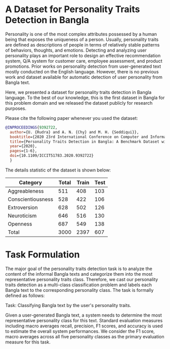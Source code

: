
# A Dataset for Personality Traits Detection in Bangla

Personality is one of the most complex attributes possessed by a human being that exposes the uniqueness of a person. Usually, personality traits are defined as descriptions of people in terms of relatively stable patterns of behaviors, thoughts, and emotions. Detecting and analyzing user personality plays an important role to design an effective recommendation system, Q/A system for customer care, employee assessment, and product promotions. Prior works on personality detection from user-generated text mostly conducted on the English language. However, there is no previous work and dataset available for automatic detection of user personality from Bangla text. 

Here, we presented a dataset for personality traits detection in Bangla language. To the best of our knowledge, this is the first dataset in Bangla for this problem domain and we released the dataset publicly for research purposes.


Please cite the following paper whenever you used the dataset:
```bibtex
@INPROCEEDINGS{9392722,
  author={U. {Rudra} and A. N. {Chy} and M. H. {Seddiqui}},
  booktitle={2020 23rd International Conference on Computer and Information Technology (ICCIT)}, 
  title={Personality Traits Detection in Bangla: A Benchmark Dataset with Comparative Performance Analysis of State-of-the-Art Methods}, 
  year={2020},
  pages={1-6},
  doi={10.1109/ICCIT51783.2020.9392722}
  }
```

The details statistic of the dataset is shown below:

| Category      | Total| Train | Test |
|---------------|------|-------|------|
| Aggreableness | 511  | 408   | 103  |
| Conscientiousness | 528  | 422   | 106  |
| Extroversion | 628  | 502   | 126  |
| Neuroticism | 646  | 516   | 130  |
| Openness | 687  | 549   | 138  |
| Total | 3000  | 2397   | 607  |

# Task Formulation
The major goal of the personality traits detection task is to analyze the content of the informal Bangla texts and categorize them into the most representative personality traits class. Therefore, we cast our personality traits detection as a multi-class classification problem and labels each Bangla text to the corresponding personality class. The task is formally defined as follows: 

Task: Classifying Bangla text by the user's personality traits.

Given a user-generated Bangla text, a system needs to determine the most representative personality class for this text. Standard evaluation measures including macro averages recall, precision, F1 scores, and accuracy is used to estimate the overall system performances. We consider the F1 score, macro averages across all five personality classes as the primary evaluation measure for this task.

